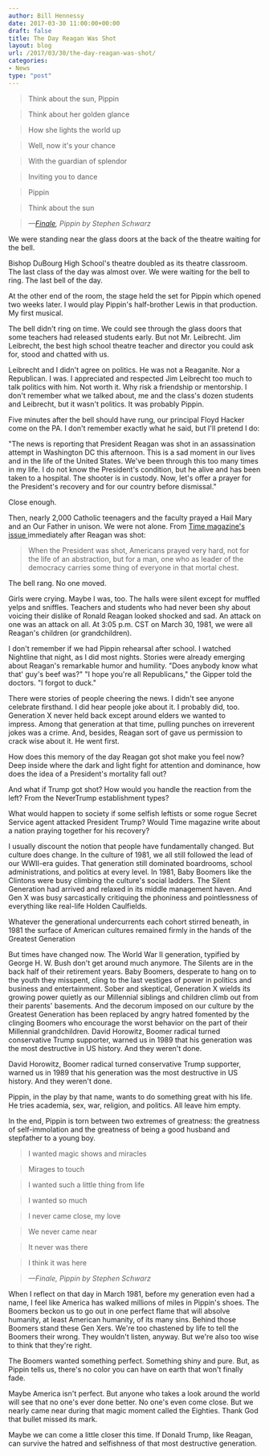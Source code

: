 ```yaml
---
author: Bill Hennessy
date: 2017-03-30 11:00:00+00:00
draft: false
title: The Day Reagan Was Shot
layout: blog
url: /2017/03/30/the-day-reagan-was-shot/
categories:
- News
type: "post"
---
```


> 

> 
> Think about the sun, Pippin
> 
> 

> 
> Think about her golden glance
> 
> 

> 
> How she lights the world up
> 
> 

> 
> Well, now it's your chance
> 
> 

> 
> With the guardian of splendor
> 
> 

> 
> Inviting you to dance
> 
> 

> 
> Pippin
> 
> 

> 
> Think about the sun
> 
> 

> 
> _—[Finale](https://www.stlyrics.com/lyrics/pippin/finale.htm), Pippin by Stephen Schwarz_
> 
> 



We were standing near the glass doors at the back of the theatre waiting for the bell.

Bishop DuBourg High School's theatre doubled as its theatre classroom. The last class of the day was almost over. We were waiting for the bell to ring. The last bell of the day.

At the other end of the room, the stage held the set for Pippin which opened two weeks later. I would play Pippin's half-brother Lewis in that production. My first musical.

The bell didn't ring on time. We could see through the glass doors that some teachers had released students early. But not Mr. Leibrecht. Jim Leibrecht, the best high school theatre teacher and director you could ask for, stood and chatted with us.

Leibrecht and I didn't agree on politics. He was not a Reaganite. Nor a Republican. I was. I appreciated and respected Jim Leibrecht too much to talk politics with him. Not worth it. Why risk a friendship or mentorship. I don't remember what we talked about, me and the class's dozen students and Leibrecht, but it wasn't politics. It was probably Pippin.

Five minutes after the bell should have rung, our principal Floyd Hacker come on the PA. I don't remember exactly what he said, but I'll pretend I do:

"The news is reporting that President Reagan was shot in an assassination attempt in Washington DC this afternoon. This is a sad moment in our lives and in the life of the United States. We've been through this too many times in my life. I do not know the President's condition, but he alive and has been taken to a hospital. The shooter is in custody. Now, let's offer a prayer for the President's recovery and for our country before dismissal."

Close enough.

Then, nearly 2,000 Catholic teenagers and the faculty prayed a Hail Mary and an Our Father in unison. We were not alone. From [Time magazine's issue ](https://content.time.com/time/subscriber/article/0,33009,954693-2,00.html)immediately after Reagan was shot:



> When the President was shot, Americans prayed very hard, not for the life of an abstraction, but for a man, one who as leader of the democracy carries some thing of everyone in that mortal chest.



The bell rang. No one moved.

Girls were crying. Maybe I was, too. The halls were silent except for muffled yelps and sniffles. Teachers and students who had never been shy about voicing their dislike of Ronald Reagan looked shocked and sad. An attack on one was an attack on all. At 3:05 p.m. CST on March 30, 1981, we were all Reagan's children (or grandchildren).

I don't remember if we had Pippin rehearsal after school. I watched Nightline that night, as I did most nights. Stories were already emerging about Reagan's remarkable humor and humility. "Does anybody know what that' guy's beef was?" "I hope you're all Republicans," the Gipper told the doctors. "I forgot to duck."

There were stories of people cheering the news. I didn't see anyone celebrate firsthand. I did hear people joke about it. I probably did, too. Generation X never held back except around elders we wanted to impress. Among that generation at that time, pulling punches on irreverent jokes was a crime. And, besides, Reagan sort of gave us permission to crack wise about it. He went first.

How does this memory of the day Reagan got shot make you feel now? Deep inside where the dark and light fight for attention and dominance, how does the idea of a President's mortality fall out?

And what if Trump got shot? How would you handle the reaction from the left? From the NeverTrump establishment types?

What would happen to society if some selfish leftists or some rogue Secret Service agent attacked President Trump? Would Time magazine write about a nation praying together for his recovery?

I usually discount the notion that people have fundamentally changed. But culture does change. In the culture of 1981, we all still followed the lead of our WWII-era guides. That generation still dominated boardrooms, school administrations, and politics at every level. In 1981, Baby Boomers like the Clintons were busy climbing the culture's social ladders. The Silent Generation had arrived and relaxed in its middle management haven. And Gen X was busy sarcastically critiquing the phoniness and pointlessness of everything like real-life Holden Caulfields.

Whatever the generational undercurrents each cohort stirred beneath, in 1981 the surface of American cultures remained firmly in the hands of the Greatest Generation

But times have changed now. The World War II generation, typified by George H. W. Bush don't get around much anymore. The Silents are in the back half of their retirement years. Baby Boomers, desperate to hang on to the youth they misspent, cling to the last vestiges of power in politics and business and entertainment. Sober and skeptical, Generation X wields its growing power quietly as our Millennial siblings and children climb out from their parents' basements. And the decorum imposed on our culture by the Greatest Generation has been replaced by angry hatred fomented by the clinging Boomers who encourage the worst behavior on the part of their Millennial grandchildren. David Horowitz, Boomer radical turned conservative Trump supporter, warned us in 1989 that his generation was the most destructive in US history. And they weren't done.

David Horowitz, Boomer radical turned conservative Trump supporter, warned us in 1989 that his generation was the most destructive in US history. And they weren't done.

Pippin, in the play by that name, wants to do something great with his life. He tries academia, sex, war, religion, and politics. All leave him empty.

In the end, Pippin is torn between two extremes of greatness: the greatness of self-immolation and the greatness of being a good husband and stepfather to a young boy.



> 

> 
> I wanted magic shows and miracles
> 
> 

> 
> Mirages to touch
> 
> 

> 
> I wanted such a little thing from life
> 
> 

> 
> I wanted so much
> 
> 

> 
> I never came close, my love
> 
> 

> 
> We never came near
> 
> 

> 
> It never was there
> 
> 

> 
> I think it was here
> 
> 

> 
> _—Finale, Pippin by Stephen Schwarz_
> 
> 



When I reflect on that day in March 1981, before my generation even had a name, I feel like America has walked millions of miles in Pippin's shoes. The Boomers beckon us to go out in one perfect flame that will absolve humanity, at least American humanity, of its many sins. Behind those Boomers stand these Gen Xers. We're too chastened by life to tell the Boomers their wrong. They wouldn't listen, anyway. But we're also too wise to think that they're right.

The Boomers wanted something perfect. Something shiny and pure. But, as Pippin tells us, there's no color you can have on earth that won't finally fade.

Maybe America isn't perfect. But anyone who takes a look around the world will see that no one's ever done better. No one's even come close. But we nearly came near during that magic moment called the Eighties. Thank God that bullet missed its mark.

Maybe we can come a little closer this time. If Donald Trump, like Reagan, can survive the hatred and selfishness of that most destructive generation.
